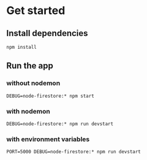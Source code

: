 # Get started

## Install dependencies

`npm install`

## Run the app

### without nodemon

`DEBUG=node-firestore:* npm start`

### with nodemon

`DEBUG=node-firestore:* npm run devstart`

### with environment variables

`PORT=5000 DEBUG=node-firestore:* npm run devstart`
